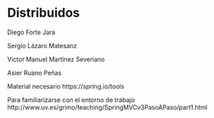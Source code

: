 # Distribuidos

Diego Forte Jara <p>
Sergio Lázaro Matesanz <p>
Victor Manuel Martínez Severiano <p>
Asier Ruano Peñas <p>
<p>
Material necesario https://spring.io/tools <p>
Para familiarizarse con el entorno de trabajo http://www.uv.es/grimo/teaching/SpringMVCv3PasoAPaso/part1.html <p>



